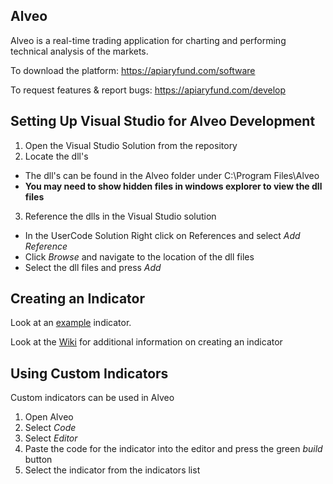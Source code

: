 ## Alveo
Alveo is a real-time trading application for charting and performing technical analysis of the markets. 

To download the platform: https://apiaryfund.com/software

To request features & report bugs: https://apiaryfund.com/develop  

## Setting Up Visual Studio for Alveo Development
<!--TODO:Insert screenshots-->
1. Open the Visual Studio Solution from the repository
2. Locate the dll's
  *  The dll's can be found in the Alveo folder under C:\\Program Files\\Alveo
  *  **You may need to show hidden files in windows explorer to view the dll files**
3. Reference the dlls in the Visual Studio solution
  *  In the UserCode Solution Right click on References and select *Add Reference*
  *  Click *Browse* and navigate to the location of the dll files
  *  Select the dll files and press *Add*

## Creating an Indicator
Look at an [example](https://github.com/marlais/Alveo/blob/master/Code/Indicators/Aroon.cs) indicator.
<!--TODO: Explain basic indicator creation-->

Look at the [Wiki](/wiki) for additional information on creating an indicator

## Using Custom Indicators
<!--TODO: Add screenshots-->
Custom indicators can be used in Alveo  
1.  Open Alveo  
2.  Select *Code*  
3.  Select *Editor*  
4.  Paste the code for the indicator into the editor and press the green *build* button  
5.  Select the indicator from the indicators list  

